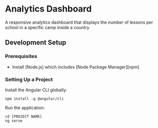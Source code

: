#  Analytics Dashboard
A responsive analytics dashboard that displays the number of lessons per school in a specific camp inside a country

## Development Setup

### Prerequisites

- Install [Node.js] which includes [Node Package Manager][npm]

### Setting Up a Project

Install the Angular CLI globally:

```
npm install -g @angular/cli
```

Run the application:

```
cd [PROJECT NAME]
ng serve
```
